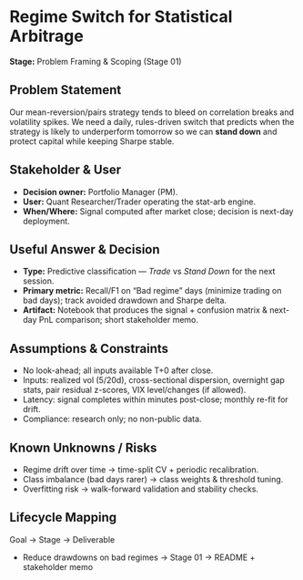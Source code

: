 
# Regime Switch for Statistical Arbitrage
**Stage:** Problem Framing & Scoping (Stage 01)

## Problem Statement
Our mean-reversion/pairs strategy tends to bleed on correlation breaks and volatility spikes. We need a daily, rules-driven switch that predicts when the strategy is likely to underperform tomorrow so we can **stand down** and protect capital while keeping Sharpe stable.

## Stakeholder & User
- **Decision owner:** Portfolio Manager (PM).
- **User:** Quant Researcher/Trader operating the stat-arb engine.
- **When/Where:** Signal computed after market close; decision is next-day deployment.

## Useful Answer & Decision
- **Type:** Predictive classification — *Trade* vs *Stand Down* for the next session.
- **Primary metric:** Recall/F1 on “Bad regime” days (minimize trading on bad days); track avoided drawdown and Sharpe delta.
- **Artifact:** Notebook that produces the signal + confusion matrix & next-day PnL comparison; short stakeholder memo.

## Assumptions & Constraints
- No look-ahead; all inputs available T+0 after close.
- Inputs: realized vol (5/20d), cross-sectional dispersion, overnight gap stats, pair residual z-scores, VIX level/changes (if allowed).
- Latency: signal completes within minutes post-close; monthly re-fit for drift.
- Compliance: research only; no non-public data.

## Known Unknowns / Risks
- Regime drift over time → time-split CV + periodic recalibration.
- Class imbalance (bad days rarer) → class weights & threshold tuning.
- Overfitting risk → walk-forward validation and stability checks.

## Lifecycle Mapping
Goal → Stage → Deliverable
- Reduce drawdowns on bad regimes → Stage 01 → README + stakeholder memo
